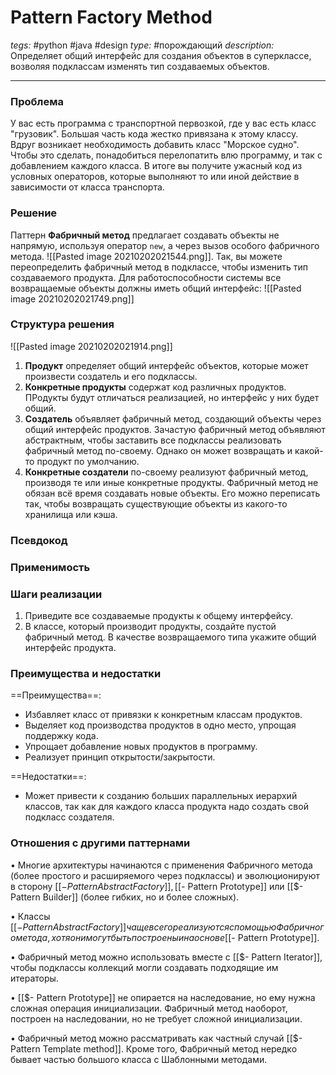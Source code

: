 # Pattern Factory Method
*tegs:* #python #java #design 
*type:* #порождающий
*description:* Определяет общий интерфейс для создания объектов в суперклассе, возволяя подклассам изменять тип создаваемых объектов.

---
### Проблема
У вас есть программа с транспортной первозкой, где у вас есть класс "грузовик". Большая часть кода жестко привязана к этому классу. Вдруг возникает необходимость добавить класс "Морское судно". Чтобы это сделать, понадобиться перелопатить влю программу, и так с добавлением каждого класса. В итоге вы получите ужасный код из условных операторов, которые выполняют то или иной действие в зависимости от класса транспорта.

### Решение
Паттерн **Фабричный метод** предлагает создавать объекты не напрямую, используя оператор `new`, а через вызов особого фабричного метода. ![[Pasted image 20210202021544.png]]. Так, вы можете переопределить фабричный метод в подклассе, чтобы изменить тип создаваемого продукта. Для работоспособности системы все возвращаемые объекты должны иметь общий интерфейс: ![[Pasted image 20210202021749.png]]

### Структура решения
![[Pasted image 20210202021914.png]]
1. **Продукт** определяет общий интерфейс объектов, которые может произвести создатель и его подклассы.
2. **Конкретные продукты** содержат код различных продуктов. ПРодукты будут отличаться реализацией, но интерфейс у них будет общий.
3. **Создатель** объявляет фабричный метод, создающий объекты через общий интерфейс продуктов.
	Зачастую фабричный метод объявляют абстрактным, чтобы заставить все подклассы реализовать фабричный метод по-своему. Однако он может возвращать и какой-то продукт по умолчанию.
4. **Конкретные создатели** по-своему реализуют фабричный метод, производя те или иные конкретные продукты.
	Фабричный метод не обязан всё время создавать новые объекты. Его можно переписать так, чтобы возвращать существующие объекты из какого-то хранилища или кэша.
	
### Псевдокод

### Применимость

### Шаги реализации
1. Приведите все создаваемые продукты к общему интерфейсу.
2. В классе, который производит продукты, создайте пустой фабричный метод. В качестве возвращаемого типа укажите общий интерфейс продукта.


### Преимущества и недостатки
==Преимущества==:
- Избавляет класс от привязки к конкретным классам продуктов.
- Выделяет код производства продуктов в одно место, упрощая поддержку кода.
- Упрощает добавление новых продуктов в программу.
- Реализует принцип открытости/закрытости.

==Недостатки==:
- Может привести к созданию больших параллельных иерархий классов, так как для каждого класса продукта надо создать свой подкласс создателя.

### Отношения с другими паттернами 
• Многие архитектуры начинаются с применения Фабричного метода (более простого и расширяемого через подклассы) и эволюционируют в сторону [[$- Pattern Abstract Factory]], [[$- Pattern Prototype]] или [[$- Pattern Builder]] (более гибких, но и более сложных).

• Классы [[$- Pattern Abstract Factory]] чаще всего реализуются с помощью Фабричного метода, хотя они могут быть построены и на основе [[$- Pattern Prototype]].

• Фабричный метод можно использовать вместе с [[$- Pattern Iterator]], чтобы подклассы коллекций могли создавать подходящие им итераторы.

• [[$- Pattern Prototype]] не опирается на наследование, но ему нужна сложная операция инициализации. Фабричный метод наоборот, построен на наследовании, но не требует сложной инициализации.

• Фабричный метод можно рассматривать как частный случай [[$- Pattern Template method]]. Кроме того, Фабричный метод нередко бывает частью большого класса с Шаблонными методами.